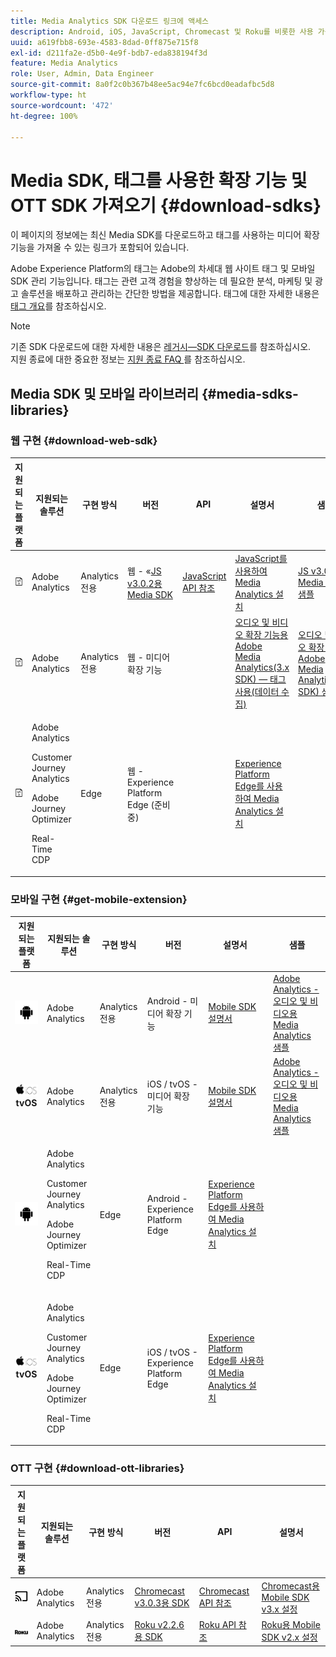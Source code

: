 ```yaml
---
title: Media Analytics SDK 다운로드 링크에 액세스
description: Android, iOS, JavaScript, Chromecast 및 Roku를 비롯한 사용 가능한 플랫폼에 대한 SDK 다운로드 링크입니다.
uuid: a619fbb8-693e-4583-8dad-0ff875e715f8
exl-id: d211fa2e-d5b0-4e9f-bdb7-eda838194f3d
feature: Media Analytics
role: User, Admin, Data Engineer
source-git-commit: 8a0f2c0b367b48ee5ac94e7fc6bcd0eadafbc5d8
workflow-type: ht
source-wordcount: '472'
ht-degree: 100%

---
```


# Media SDK, 태그를 사용한 확장 기능 및 OTT SDK 가져오기 {#download-sdks}

이 페이지의 정보에는 최신 Media SDK를 다운로드하고 태그를 사용하는 미디어 확장 기능을 가져올 수 있는 링크가 포함되어 있습니다.

Adobe Experience Platform의 태그는 Adobe의 차세대 웹 사이트 태그 및 모바일 SDK 관리 기능입니다. 태그는 관련 고객 경험을 향상하는 데 필요한 분석, 마케팅 및 광고 솔루션을 배포하고 관리하는 간단한 방법을 제공합니다. 태그에 대한 자세한 내용은 [태그 개요](https://experienceleague.adobe.com/docs/platform-learn/data-collection/overview.html?lang=ko)를 참조하십시오.


>[!NOTE]
>
>기존 SDK 다운로드에 대한 자세한 내용은 [레거시—SDK 다운로드](/help/legacy/legacy-download-sdks.md)를 참조하십시오.<br>
>지원 종료에 대한 중요한 정보는 [지원 종료 FAQ ](/help/additional-resources/end-of-support-faqs.md)를 참조하십시오.

## Media SDK 및 모바일 라이브러리 {#media-sdks-libraries}

### 웹 구현 {#download-web-sdk}

| 지원되는 플랫폼 | 지원되는 솔루션 | 구현 방식 | 버전 |  API   |  설명서  |  샘플  |
|:---:|---|---|---|---| ---| ---|
| ![JavaScript 아이콘](assets/javascript-icon.png) | Adobe Analytics | Analytics 전용 | 웹 - «[JS v3.0.2용 Media SDK](https://github.com/Adobe-Marketing-Cloud/media-sdks/releases/tag/js-v3.0.2) | [JavaScript API 참조](https://adobe-marketing-cloud.github.io/media-sdks/reference/javascript_3x/index.html) | [JavaScript를 사용하여 Media Analytics 설치](/help/implementation/media-sdk/setup/web-implementation.md) | [JS v3.0.2용 Media SDK 샘플](https://github.com/Adobe-Marketing-Cloud/media-sdks/tree/master/sdks/js/3.x) |
| ![JavaScript 아이콘](assets/javascript-icon.png) | Adobe Analytics | Analytics 전용 | 웹 - 미디어 확장 기능 |  | [오디오 및 비디오 확장 기능용 Adobe Media Analytics(3.x SDK) — 태그 사용(데이터 수집)](https://experienceleague.adobe.com/docs/experience-platform/tags/extensions/adobe/media-analytics-3x/overview.html?lang=ko) | [오디오 및 비디오 확장 기능용 Adobe Media Analytics(3.x SDK) 샘플](https://github.com/Adobe-Marketing-Cloud/media-sdks/tree/master/samples/launch/js/3.x) |
| ![JavaScript 아이콘](assets/javascript-icon.png) | <p>Adobe Analytics</p><p>Customer Journey Analytics</p><p>Adobe Journey Optimizer</p><p>Real-Time CDP</p> | Edge | 웹 - Experience Platform Edge (준비 중) |  | [Experience Platform Edge를 사용하여 Media Analytics 설치](/help/implementation/edge/implementation-edge.md) | |

### 모바일 구현 {#get-mobile-extension}

| 지원되는 플랫폼 | 지원되는 솔루션 | 구현 방식 | 버전 |  설명서   |  샘플  |
|:---:|---|---|---|---|---|
| ![Android 아이콘](assets/android-icon.png) | Adobe Analytics | Analytics 전용 | Android - 미디어 확장 기능 | [Mobile SDK 설명서](https://developer.adobe.com/client-sdks/documentation/adobe-media-analytics/) | [Adobe Analytics - 오디오 및 비디오용 Media Analytics 샘플](https://github.com/Adobe-Marketing-Cloud/media-sdks/tree/master/samples/launch/mobile/android) |
| ![Apple iOS 아이콘&#x200B;](assets/ios-icon.png)<br>**tvOS** | Adobe Analytics | Analytics 전용 | iOS / tvOS - 미디어 확장 기능 | [Mobile SDK 설명서](https://developer.adobe.com/client-sdks/documentation/adobe-media-analytics/) | [Adobe Analytics - 오디오 및 비디오용 Media Analytics 샘플](https://github.com/adobe/aepsdk-media-ios/tree/main/TestApp) |
| ![Android 아이콘](assets/android-icon.png) | <p>Adobe Analytics</p><p>Customer Journey Analytics</p><p>Adobe Journey Optimizer</p><p>Real-Time CDP</p> | Edge | Android - Experience Platform Edge | [Experience Platform Edge를 사용하여 Media Analytics 설치](/help/implementation/edge/implementation-edge.md) | |
| ![Apple iOS 아이콘&#x200B;](assets/ios-icon.png)<br>**tvOS** | <p>Adobe Analytics</p><p>Customer Journey Analytics</p><p>Adobe Journey Optimizer</p><p>Real-Time CDP</p> | Edge | iOS / tvOS - Experience Platform Edge | [Experience Platform Edge를 사용하여 Media Analytics 설치](/help/implementation/edge/implementation-edge.md) |  |

### OTT 구현 {#download-ott-libraries}

| 지원되는 플랫폼 | 지원되는 솔루션 | 구현 방식 | 버전 |  API   |  설명서  |
|:---:|---|---|---|---|---|
| ![Chromecast 아이콘](assets/chromecast-icon.png) | Adobe Analytics | Analytics 전용 | [Chromecast v3.0.3용 SDK](https://github.com/Adobe-Marketing-Cloud/media-sdks/releases/tag/chromecast-v3.0.3) | [Chromecast API 참조](https://adobe-marketing-cloud.github.io/media-sdks/reference/chromecast/) | [Chromecast용 Mobile SDK v3.x 설정](/help/implementation/media-sdk/setup/set-up-chromecast.md) |
| ![Roku 아이콘](assets/roku-icon.png) | Adobe Analytics | Analytics 전용 | [Roku v2.2.6용 SDK](https://github.com/Adobe-Marketing-Cloud/media-sdks/releases/tag/roku-v2.2.6) | [Roku API 참조](/help/implementation/media-sdk/setup/set-up-roku.md) | [Roku용 Mobile SDK v2.x 설정](/help/implementation/media-sdk/setup/set-up-roku.md) |
